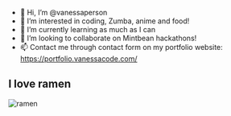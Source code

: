 - 👋 Hi, I’m @vanessaperson
- 👀 I’m interested in coding, Zumba, anime and food!
- 🌱 I’m currently learning as much as I can
- 💞️ I’m looking to collaborate on Mintbean hackathons!
- 📫 Contact me through contact form on my portfolio website: https://portfolio.vanessacode.com/ 


## I love ramen
![ramen](https://ramen-tatsuya.com/wp-content/uploads/2017/07/Miso-not.jpg)

<!---
vanessaperson/vanessaperson is a ✨ special ✨ repository because its `README.md` (this file) appears on your GitHub profile.
You can click the Preview link to take a look at your changes.
--->

